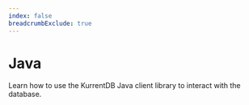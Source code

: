 ```yaml
---
index: false
breadcrumbExclude: true
---
```


# Java

Learn how to use the KurrentDB Java client library to interact with the database.

<Catalog/>